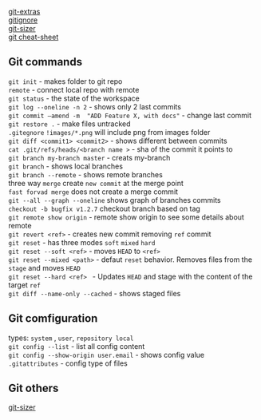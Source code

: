 
[git-extras](https://github.com/visionmedia/git-extras)  
[gitignore](https://gitignore.io)  
[git-sizer](https://github.com/github/git-sizer)  
[git cheat-sheet](https://gist.github.com/davfre/8313299)  
## Git commands

  `git init` - makes folder to git repo  
  `remote` - connect local repo with remote   
  `git status` - the state of the workspace   
  `git log --oneline -n 2` - shows only 2 last commits  
  `git commit –amend -m  "ADD Feature X, with docs"` - change last commit  
  `git restore .` - make files untracked    
  `.gitegnore`  `!images/*.png` will include png from images folder  
  `git diff <commit1> <commit2>` - shows different between commits  
  `cat .git/refs/heads/<branch name >` - sha of the commit it points to  
  `git branch my-branch master` - creats my-branch  
  `git branch` - shows local branches  
  `git branch --remote` - shows remote branches  
  three way `merge` create `new commit` at the merge point    
  `fast forvad merge` does not create a merge commit  
  `git --all --graph --oneline` shows graph of branches commits    
  `checkout -b bugfix v1.2.7` checkout branch based on tag    
  `git remote show origin` - remote show origin to see some details about remote  
  `git revert <ref>` - creates new commit removing `ref` commit   
  `git reset` - has three modes `soft` `mixed` `hard`    
  `git reset --soft <ref>` - moves `HEAD` to `<ref>`  
  `git reset --mixed <path>` - defaut `reset` behavior. Removes files from the `stage` and moves `HEAD`  
  `git reset --hard <ref> ` - Updates `HEAD` and stage with the content of the target  `ref`  
  `git diff --name-only --cached` - shows staged files


## Git comfiguration
  types: `system` , `user`, `repository local`  
  `git config --list` - list all config content  
  `git config --show-origin user.email` - shows config value  
  `.gitattributes` - config type of files

## Git others
  [git-sizer](https://github.com/github/git-sizer)  


  




   

